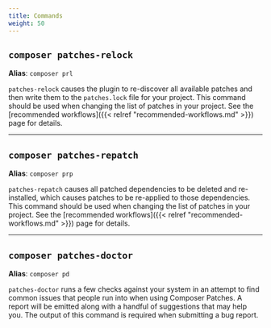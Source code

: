```yaml
---
title: Commands
weight: 50
---
```


## `composer patches-relock`
**Alias**: `composer prl`

`patches-relock` causes the plugin to re-discover all available patches and then write them to the `patches.lock` file for your project. This command should be used when changing the list of patches in your project. See the [recommended workflows]({{< relref "recommended-workflows.md" >}}) page for details.

---

## `composer patches-repatch`
**Alias**: `composer prp`

`patches-repatch` causes all patched dependencies to be deleted and re-installed, which causes patches to be re-applied to those dependencies. This command should be used when changing the list of patches in your project. See the [recommended workflows]({{< relref "recommended-workflows.md" >}}) page for details.

---

## `composer patches-doctor`
**Alias**: `composer pd`

`patches-doctor` runs a few checks against your system in an attempt to find common issues that people run into when using Composer Patches. A report will be emitted along with a handful of suggestions that may help you. The output of this command is required when submitting a bug report.
